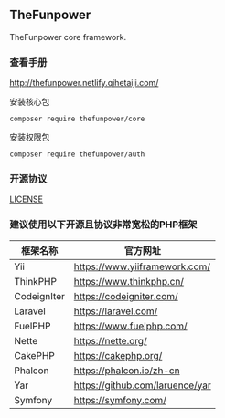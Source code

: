 ## TheFunpower

TheFunpower core framework.

### 查看手册

http://thefunpower.netlify.qihetaiji.com/


安装核心包 

~~~
composer require thefunpower/core
~~~

安装权限包

~~~
composer require thefunpower/auth
~~~

 

### 开源协议 

[LICENSE](LICENSE.md)


### 建议使用以下开源且协议非常宽松的PHP框架

|  框架名称   | 官方网址  |
|  ----  | ----  |
| Yii  | https://www.yiiframework.com/ |
| ThinkPHP | https://www.thinkphp.cn/ |
| CodeignIter  | https://codeigniter.com/ |
| Laravel  | https://laravel.com/ |
| FuelPHP  | https://www.fuelphp.com/ |
| Nette  | https://nette.org/ |
| CakePHP  | https://cakephp.org/ |
| Phalcon  | https://phalcon.io/zh-cn |
| Yar  |  https://github.com/laruence/yar |
| Symfony  |  https://symfony.com/ |

  
 